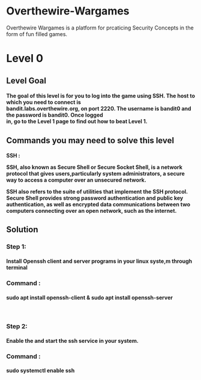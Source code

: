 # Overthewire-Wargames

Overthewire Wargames is a platform for prcaticing Security Concepts in the form of fun filled games.

<h1>Level 0</h1>
<p> 
<h2> Level Goal</h2>
   <h4> The goal of this level is for you to log into the game using SSH. The host to which you need to connect is <br>
        bandit.labs.overthewire.org, on port 2220. The username is bandit0 and the password is bandit0. Once logged <br>
        in, go to the Level 1 page to find out how to beat Level 1. 
   </h4>
</p>
        
  <h2>Commands you may need to solve this level</h2>

  <h4> SSH : <br>
   
   SSH, also known as Secure Shell or Secure Socket Shell, is a network protocol that gives users,particularly system   administrators, a secure way to access a computer over an unsecured network.

   SSH also refers to the suite of utilities that implement the SSH protocol. Secure Shell provides strong password
   authentication and public key authentication, as well as encrypted data communications between two computers         connecting over an open network, such as the internet.
</h4> 

   <h2> Solution</h2>
   
   <h3> Step 1:</h3>
   <h4> 
      Install Openssh client and server programs in your linux syste,m through terminal
   </h4>
   
   <h3>
    Command :
    <h4> 
      sudo apt install openssh-client & sudo apt install openssh-server
    </h4>
   </h3>
   <br>
   
   <h3> Step 2:</h3>
   <h4>
   Enable the and start the ssh service in your system.
   </h4>
   
   <h3>
    Command :
    <h4> 
      sudo systemctl enable ssh
    </h4>
   </h3>
   
   
